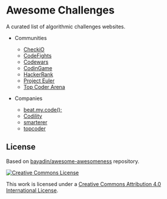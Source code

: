 # Awesome Challenges

A curated list of algorithmic challenges websites.

- Communities
  - [CheckiO](http://www.checkio.org/)
  - [CodeFights](https://codefights.com/)
  - [Codewars](http://www.codewars.com/)
  - [CodinGame](https://www.codingame.com/start)
  - [HackerRank](https://www.hackerrank.com/)
  - [Project Euler](https://projecteuler.net/)
  - [Top Coder Arena](https://arena.topcoder.com/)

- Companies
  - [beat.my.code();](http://www.beatmycode.com/challenges)
  - [Codility](https://codility.com/programmers/challenges/)
  - [smarterer](http://smarterer.com/tests/categories/Programming)
  - [topcoder](https://www.topcoder.com/challenges/)


## License

Based on [bayadin/awesome-awesomeness](https://github.com/bayandin/awesome-awesomeness) repository.

[![Creative Commons License](http://i.creativecommons.org/l/by/4.0/88x31.png)](http://creativecommons.org/licenses/by/4.0/)

This work is licensed under a [Creative Commons Attribution 4.0 International License](http://creativecommons.org/licenses/by/4.0/).
